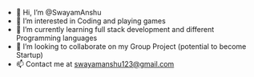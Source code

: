 - 👋 Hi, I’m @SwayamAnshu
- 👀 I’m interested in Coding and playing games
- 🌱 I’m currently learning full stack development and different Programming languages 
- 💞️ I’m looking to collaborate on my Group Project (potential to become Startup)
- 📫 Contact me at swayamanshu123@gmail.com

<!---
SwayamAnshu/SwayamAnshu is a ✨ special ✨ repository because its `README.md` (this file) appears on your GitHub profile.
You can click the Preview link to take a look at your changes.
--->
